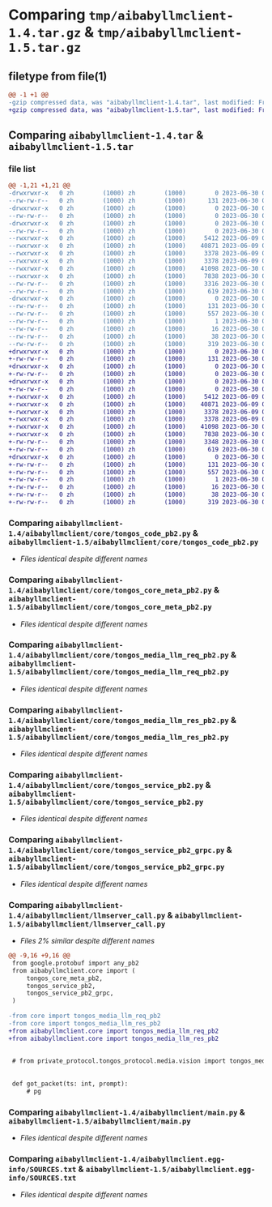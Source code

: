 # Comparing `tmp/aibabyllmclient-1.4.tar.gz` & `tmp/aibabyllmclient-1.5.tar.gz`

## filetype from file(1)

```diff
@@ -1 +1 @@
-gzip compressed data, was "aibabyllmclient-1.4.tar", last modified: Fri Jun 30 02:51:37 2023, max compression
+gzip compressed data, was "aibabyllmclient-1.5.tar", last modified: Fri Jun 30 02:53:30 2023, max compression
```

## Comparing `aibabyllmclient-1.4.tar` & `aibabyllmclient-1.5.tar`

### file list

```diff
@@ -1,21 +1,21 @@
-drwxrwxr-x   0 zh        (1000) zh        (1000)        0 2023-06-30 02:51:37.733889 aibabyllmclient-1.4/
--rw-rw-r--   0 zh        (1000) zh        (1000)      131 2023-06-30 02:51:37.733889 aibabyllmclient-1.4/PKG-INFO
-drwxrwxr-x   0 zh        (1000) zh        (1000)        0 2023-06-30 02:51:37.733889 aibabyllmclient-1.4/aibabyllmclient/
--rw-rw-r--   0 zh        (1000) zh        (1000)        0 2023-06-30 02:14:45.000000 aibabyllmclient-1.4/aibabyllmclient/__init__.py
-drwxrwxr-x   0 zh        (1000) zh        (1000)        0 2023-06-30 02:51:37.733889 aibabyllmclient-1.4/aibabyllmclient/core/
--rw-rw-r--   0 zh        (1000) zh        (1000)        0 2023-06-30 02:14:45.000000 aibabyllmclient-1.4/aibabyllmclient/core/__init__.py
--rwxrwxr-x   0 zh        (1000) zh        (1000)     5412 2023-06-09 07:57:58.000000 aibabyllmclient-1.4/aibabyllmclient/core/tongos_code_pb2.py
--rwxrwxr-x   0 zh        (1000) zh        (1000)    40871 2023-06-09 07:57:58.000000 aibabyllmclient-1.4/aibabyllmclient/core/tongos_core_meta_pb2.py
--rwxrwxr-x   0 zh        (1000) zh        (1000)     3378 2023-06-09 07:57:59.000000 aibabyllmclient-1.4/aibabyllmclient/core/tongos_media_llm_req_pb2.py
--rwxrwxr-x   0 zh        (1000) zh        (1000)     3378 2023-06-09 07:57:59.000000 aibabyllmclient-1.4/aibabyllmclient/core/tongos_media_llm_res_pb2.py
--rwxrwxr-x   0 zh        (1000) zh        (1000)    41098 2023-06-30 02:51:09.000000 aibabyllmclient-1.4/aibabyllmclient/core/tongos_service_pb2.py
--rwxrwxr-x   0 zh        (1000) zh        (1000)     7838 2023-06-30 02:51:09.000000 aibabyllmclient-1.4/aibabyllmclient/core/tongos_service_pb2_grpc.py
--rw-rw-r--   0 zh        (1000) zh        (1000)     3316 2023-06-30 02:46:32.000000 aibabyllmclient-1.4/aibabyllmclient/llmserver_call.py
--rw-rw-r--   0 zh        (1000) zh        (1000)      619 2023-06-30 02:47:53.000000 aibabyllmclient-1.4/aibabyllmclient/main.py
-drwxrwxr-x   0 zh        (1000) zh        (1000)        0 2023-06-30 02:51:37.733889 aibabyllmclient-1.4/aibabyllmclient.egg-info/
--rw-rw-r--   0 zh        (1000) zh        (1000)      131 2023-06-30 02:51:37.000000 aibabyllmclient-1.4/aibabyllmclient.egg-info/PKG-INFO
--rw-rw-r--   0 zh        (1000) zh        (1000)      557 2023-06-30 02:51:37.000000 aibabyllmclient-1.4/aibabyllmclient.egg-info/SOURCES.txt
--rw-rw-r--   0 zh        (1000) zh        (1000)        1 2023-06-30 02:51:37.000000 aibabyllmclient-1.4/aibabyllmclient.egg-info/dependency_links.txt
--rw-rw-r--   0 zh        (1000) zh        (1000)       16 2023-06-30 02:51:37.000000 aibabyllmclient-1.4/aibabyllmclient.egg-info/top_level.txt
--rw-rw-r--   0 zh        (1000) zh        (1000)       38 2023-06-30 02:51:37.733889 aibabyllmclient-1.4/setup.cfg
--rw-rw-r--   0 zh        (1000) zh        (1000)      319 2023-06-30 02:51:22.000000 aibabyllmclient-1.4/setup.py
+drwxrwxr-x   0 zh        (1000) zh        (1000)        0 2023-06-30 02:53:30.199517 aibabyllmclient-1.5/
+-rw-rw-r--   0 zh        (1000) zh        (1000)      131 2023-06-30 02:53:30.199517 aibabyllmclient-1.5/PKG-INFO
+drwxrwxr-x   0 zh        (1000) zh        (1000)        0 2023-06-30 02:53:30.195516 aibabyllmclient-1.5/aibabyllmclient/
+-rw-rw-r--   0 zh        (1000) zh        (1000)        0 2023-06-30 02:14:45.000000 aibabyllmclient-1.5/aibabyllmclient/__init__.py
+drwxrwxr-x   0 zh        (1000) zh        (1000)        0 2023-06-30 02:53:30.199517 aibabyllmclient-1.5/aibabyllmclient/core/
+-rw-rw-r--   0 zh        (1000) zh        (1000)        0 2023-06-30 02:14:45.000000 aibabyllmclient-1.5/aibabyllmclient/core/__init__.py
+-rwxrwxr-x   0 zh        (1000) zh        (1000)     5412 2023-06-09 07:57:58.000000 aibabyllmclient-1.5/aibabyllmclient/core/tongos_code_pb2.py
+-rwxrwxr-x   0 zh        (1000) zh        (1000)    40871 2023-06-09 07:57:58.000000 aibabyllmclient-1.5/aibabyllmclient/core/tongos_core_meta_pb2.py
+-rwxrwxr-x   0 zh        (1000) zh        (1000)     3378 2023-06-09 07:57:59.000000 aibabyllmclient-1.5/aibabyllmclient/core/tongos_media_llm_req_pb2.py
+-rwxrwxr-x   0 zh        (1000) zh        (1000)     3378 2023-06-09 07:57:59.000000 aibabyllmclient-1.5/aibabyllmclient/core/tongos_media_llm_res_pb2.py
+-rwxrwxr-x   0 zh        (1000) zh        (1000)    41098 2023-06-30 02:51:09.000000 aibabyllmclient-1.5/aibabyllmclient/core/tongos_service_pb2.py
+-rwxrwxr-x   0 zh        (1000) zh        (1000)     7838 2023-06-30 02:51:09.000000 aibabyllmclient-1.5/aibabyllmclient/core/tongos_service_pb2_grpc.py
+-rw-rw-r--   0 zh        (1000) zh        (1000)     3348 2023-06-30 02:53:14.000000 aibabyllmclient-1.5/aibabyllmclient/llmserver_call.py
+-rw-rw-r--   0 zh        (1000) zh        (1000)      619 2023-06-30 02:47:53.000000 aibabyllmclient-1.5/aibabyllmclient/main.py
+drwxrwxr-x   0 zh        (1000) zh        (1000)        0 2023-06-30 02:53:30.195516 aibabyllmclient-1.5/aibabyllmclient.egg-info/
+-rw-rw-r--   0 zh        (1000) zh        (1000)      131 2023-06-30 02:53:30.000000 aibabyllmclient-1.5/aibabyllmclient.egg-info/PKG-INFO
+-rw-rw-r--   0 zh        (1000) zh        (1000)      557 2023-06-30 02:53:30.000000 aibabyllmclient-1.5/aibabyllmclient.egg-info/SOURCES.txt
+-rw-rw-r--   0 zh        (1000) zh        (1000)        1 2023-06-30 02:53:30.000000 aibabyllmclient-1.5/aibabyllmclient.egg-info/dependency_links.txt
+-rw-rw-r--   0 zh        (1000) zh        (1000)       16 2023-06-30 02:53:30.000000 aibabyllmclient-1.5/aibabyllmclient.egg-info/top_level.txt
+-rw-rw-r--   0 zh        (1000) zh        (1000)       38 2023-06-30 02:53:30.199517 aibabyllmclient-1.5/setup.cfg
+-rw-rw-r--   0 zh        (1000) zh        (1000)      319 2023-06-30 02:53:29.000000 aibabyllmclient-1.5/setup.py
```

### Comparing `aibabyllmclient-1.4/aibabyllmclient/core/tongos_code_pb2.py` & `aibabyllmclient-1.5/aibabyllmclient/core/tongos_code_pb2.py`

 * *Files identical despite different names*

### Comparing `aibabyllmclient-1.4/aibabyllmclient/core/tongos_core_meta_pb2.py` & `aibabyllmclient-1.5/aibabyllmclient/core/tongos_core_meta_pb2.py`

 * *Files identical despite different names*

### Comparing `aibabyllmclient-1.4/aibabyllmclient/core/tongos_media_llm_req_pb2.py` & `aibabyllmclient-1.5/aibabyllmclient/core/tongos_media_llm_req_pb2.py`

 * *Files identical despite different names*

### Comparing `aibabyllmclient-1.4/aibabyllmclient/core/tongos_media_llm_res_pb2.py` & `aibabyllmclient-1.5/aibabyllmclient/core/tongos_media_llm_res_pb2.py`

 * *Files identical despite different names*

### Comparing `aibabyllmclient-1.4/aibabyllmclient/core/tongos_service_pb2.py` & `aibabyllmclient-1.5/aibabyllmclient/core/tongos_service_pb2.py`

 * *Files identical despite different names*

### Comparing `aibabyllmclient-1.4/aibabyllmclient/core/tongos_service_pb2_grpc.py` & `aibabyllmclient-1.5/aibabyllmclient/core/tongos_service_pb2_grpc.py`

 * *Files identical despite different names*

### Comparing `aibabyllmclient-1.4/aibabyllmclient/llmserver_call.py` & `aibabyllmclient-1.5/aibabyllmclient/llmserver_call.py`

 * *Files 2% similar despite different names*

```diff
@@ -9,16 +9,16 @@
 from google.protobuf import any_pb2
 from aibabyllmclient.core import (
     tongos_core_meta_pb2,
     tongos_service_pb2,
     tongos_service_pb2_grpc,
 )
 
-from core import tongos_media_llm_req_pb2
-from core import tongos_media_llm_res_pb2
+from aibabyllmclient.core import tongos_media_llm_req_pb2
+from aibabyllmclient.core import tongos_media_llm_res_pb2
 
 
 # from private_protocol.tongos_protocol.media.vision import tongos_media_cv_pb2
 
 
 def got_packet(ts: int, prompt):
     # pg
```

### Comparing `aibabyllmclient-1.4/aibabyllmclient/main.py` & `aibabyllmclient-1.5/aibabyllmclient/main.py`

 * *Files identical despite different names*

### Comparing `aibabyllmclient-1.4/aibabyllmclient.egg-info/SOURCES.txt` & `aibabyllmclient-1.5/aibabyllmclient.egg-info/SOURCES.txt`

 * *Files identical despite different names*

